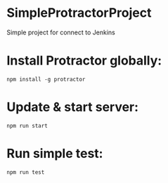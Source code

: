 # SimpleProtractorProject
Simple project for connect to Jenkins
# Install Protractor globally:
````
npm install -g protractor
````
# Update & start server:
````
npm run start
````
# Run simple test:
````
npm run test
````
